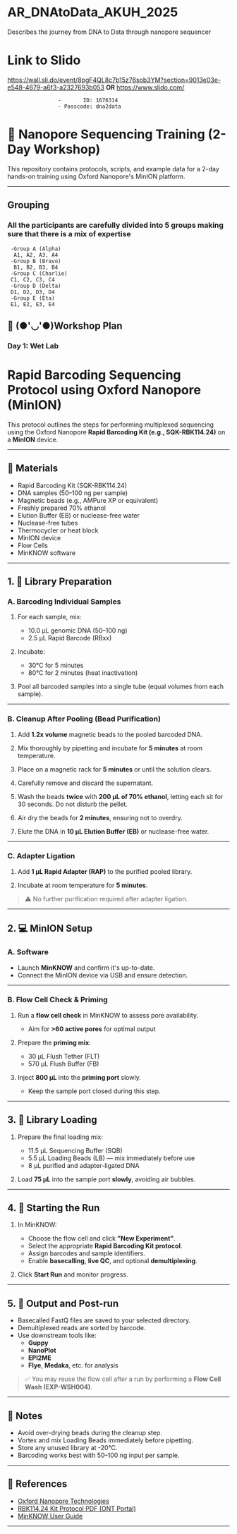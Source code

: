 # AR_DNAtoData_AKUH_2025
Describes the journey from DNA to Data through nanopore sequencer 

# Link to Slido
https://wall.sli.do/event/8pgF4QL8c7b15z76sob3YM?section=9013e03e-e548-4679-a6f3-a2327693b053
     **OR**
https://www.slido.com/
     
                    -       ID: 1676314
                    - Passcode: dna2data


# 🧬 Nanopore Sequencing Training (2-Day Workshop)

This repository contains protocols, scripts, and example data for a 2-day hands-on training using Oxford Nanopore's MinION platform.

---
## Grouping

### All the participants are carefully divided into 5 groups making sure that there is a mix of expertise 
     -Group A (Alpha)
      A1, A2, A3, A4
     -Group B (Bravo)
      B1, B2, B3, B4 
     -Group C (Charlie)
     C1, C2, C3, C4
     -Group D (Delta)
     D1, D2, D3, D4
     -Group E (Eta)
     E1, E2, E3, E4  

## 📅 (●'◡'●)Workshop Plan

### **Day 1: Wet Lab**

# Rapid Barcoding Sequencing Protocol using Oxford Nanopore (MinION)

This protocol outlines the steps for performing multiplexed sequencing using the Oxford Nanopore **Rapid Barcoding Kit (e.g., SQK-RBK114.24)** on a **MinION** device.

---

## 🧪 Materials

- Rapid Barcoding Kit (SQK-RBK114.24)
- DNA samples (50–100 ng per sample)
- Magnetic beads (e.g., AMPure XP or equivalent)
- Freshly prepared 70% ethanol
- Elution Buffer (EB) or nuclease-free water
- Nuclease-free tubes
- Thermocycler or heat block
- MinION device
- Flow Cells
- MinKNOW software

---

## 1. 🔬 Library Preparation

### A. Barcoding Individual Samples

1. For each sample, mix:
    - 10.0 µL genomic DNA (50–100 ng)
    - 2.5 µL Rapid Barcode (RBxx)

2. Incubate:
    - 30°C for 5 minutes
    - 80°C for 2 minutes (heat inactivation)

3. Pool all barcoded samples into a single tube (equal volumes from each sample).

---

### B. Cleanup After Pooling (Bead Purification)

1. Add **1.2x volume** magnetic beads to the pooled barcoded DNA.

2. Mix thoroughly by pipetting and incubate for **5 minutes** at room temperature.

3. Place on a magnetic rack for **5 minutes** or until the solution clears.

4. Carefully remove and discard the supernatant.

5. Wash the beads **twice** with **200 µL of 70% ethanol**, letting each sit for 30 seconds. Do not disturb the pellet.

6. Air dry the beads for **2 minutes**, ensuring not to overdry.

7. Elute the DNA in **10 µL Elution Buffer (EB)** or nuclease-free water.

---

### C. Adapter Ligation

1. Add **1 µL Rapid Adapter (RAP)** to the purified pooled library.

2. Incubate at room temperature for **5 minutes**.

> ⚠️ No further purification required after adapter ligation.

---

## 2. 💻 MinION Setup

### A. Software

- Launch **MinKNOW** and confirm it's up-to-date.
- Connect the MinION device via USB and ensure detection.

---

### B. Flow Cell Check & Priming

1. Run a **flow cell check** in MinKNOW to assess pore availability.
   - Aim for **>60 active pores** for optimal output 

2. Prepare the **priming mix**:
    - 30 µL Flush Tether (FLT)
    - 570 µL Flush Buffer (FB)

3. Inject **800 µL** into the **priming port** slowly.
   - Keep the sample port closed during this step.

---

## 3. 🧬 Library Loading

1. Prepare the final loading mix:
    - 11.5 µL Sequencing Buffer (SQB)
    - 5.5 µL Loading Beads (LB) — mix immediately before use
    - 8 µL purified and adapter-ligated DNA

2. Load **75 µL** into the sample port **slowly**, avoiding air bubbles.

---

## 4. 🚀 Starting the Run

1. In MinKNOW:
    - Choose the flow cell and click **"New Experiment"**.
    - Select the appropriate **Rapid Barcoding Kit protocol**.
    - Assign barcodes and sample identifiers.
    - Enable **basecalling**, **live QC**, and optional **demultiplexing**.

2. Click **Start Run** and monitor progress.

---

## 5. 📁 Output and Post-run

- Basecalled FastQ files are saved to your selected directory.
- Demultiplexed reads are sorted by barcode.
- Use downstream tools like:
    - **Guppy**
    - **NanoPlot**
    - **EPI2ME**
    - **Flye**, **Medaka**, etc. for analysis

> ✅ You may reuse the flow cell after a run by performing a **Flow Cell Wash (EXP-WSH004)**.

---

## 📌 Notes

- Avoid over-drying beads during the cleanup step.
- Vortex and mix Loading Beads immediately before pipetting.
- Store any unused library at -20°C.
- Barcoding works best with 50–100 ng input per sample.

---

## 📎 References

- [Oxford Nanopore Technologies](https://nanoporetech.com/)
- [RBK114.24 Kit Protocol PDF (ONT Portal)](https://community.nanoporetech.com/)
- [MinKNOW User Guide](https://community.nanoporetech.com/)

---



